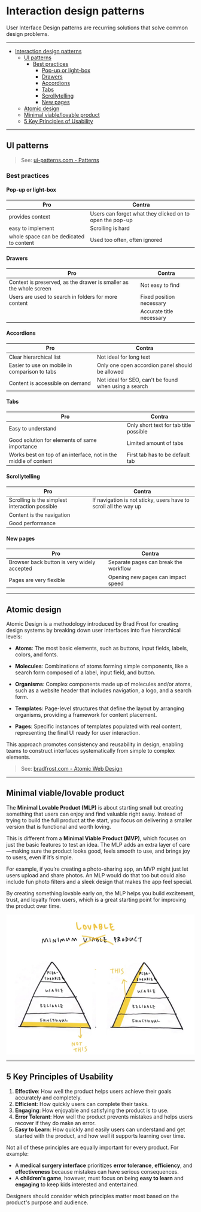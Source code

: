 # Interaction design patterns

User Interface Design patterns are recurring solutions that solve common design problems.

---

- [Interaction design patterns](#interaction-design-patterns)
  - [UI patterns](#ui-patterns)
    - [Best practices](#best-practices)
      - [Pop-up or light-box](#pop-up-or-light-box)
      - [Drawers](#drawers)
      - [Accordions](#accordions)
      - [Tabs](#tabs)
      - [Scrollytelling](#scrollytelling)
      - [New pages](#new-pages)
  - [Atomic design](#atomic-design)
  - [Minimal viable/lovable product](#minimal-viablelovable-product)
  - [5 Key Principles of Usability](#5-key-principles-of-usability)

---

## UI patterns

> See: [ui-patterns.com - Patterns](https://ui-patterns.com/patterns)

### Best practices

#### Pop-up or light-box
| Pro                                     | Contra                                                   |
| --------------------------------------- | -------------------------------------------------------- |
| provides context                        | Users can forget what they clicked on to open the pop-up |
| easy to implement                       | Scrolling is hard                                        |
| whole space can be dedicated to content | Used too often, often ignored                            |

#### Drawers

| Pro                                                                | Contra                   |
| ------------------------------------------------------------------ | ------------------------ |
| Context is preserved, as the drawer is smaller as the whole screen | Not easy to find         |
| Users are used to search in folders for more content               | Fixed position necessary |
|                                                                    | Accurate title necessary |

#### Accordions

| Pro                                           | Contra                                                |
| --------------------------------------------- | ----------------------------------------------------- |
| Clear hierarchical list                       | Not ideal for long text                               |
| Easier to use on mobile in comparison to tabs | Only one open accordion panel should be allowed       |
| Content is accessible on demand               | Not ideal for SEO, can't be found when using a search |

#### Tabs

| Pro                                                             | Contra                                 |
| --------------------------------------------------------------- | -------------------------------------- |
| Easy to understand                                              | Only short text for tab title possible |
| Good solution for elements of same importance                   | Limited amount of tabs                 |
| Works best on top of an interface, not in the middle of content | First tab has to be default tab        |

#### Scrollytelling

| Pro                                            | Contra                                                           |
| ---------------------------------------------- | ---------------------------------------------------------------- |
| Scrolling is the simplest interaction possible | If navigation is not sticky, users have to scroll all the way up |
| Content is the navigation                      |                                                                  |
| Good performance                               |                                                                  |

#### New pages

| Pro                                         | Contra                                |
| ------------------------------------------- | ------------------------------------- |
| Browser back button is very widely accepted | Separate pages can break the workflow |
| Pages are very flexible                     | Opening new pages can impact speed    |

---

## Atomic design

Atomic Design is a methodology introduced by Brad Frost for creating design systems by breaking down user interfaces into five hierarchical levels:

- **Atoms**: The most basic elements, such as buttons, input fields, labels, colors, and fonts.

- **Molecules**: Combinations of atoms forming simple components, like a search form composed of a label, input field, and button.

- **Organisms**: Complex components made up of molecules and/or atoms, such as a website header that includes navigation, a logo, and a search form.

- **Templates**: Page-level structures that define the layout by arranging organisms, providing a framework for content placement.

- **Pages**: Specific instances of templates populated with real content, representing the final UI ready for user interaction.

This approach promotes consistency and reusability in design, enabling teams to construct interfaces systematically from simple to complex elements.

> See: [bradfrost.com - Atomic Web Design](https://bradfrost.com/blog/post/atomic-web-design/)

---

## Minimal viable/lovable product

The **Minimal Lovable Product (MLP)** is about starting small but creating something that users can enjoy and find valuable right away. Instead of trying to build the full product at the start, you focus on delivering a smaller version that is functional and worth loving.

This is different from a **Minimal Viable Product (MVP)**, which focuses on just the basic features to test an idea. The MLP adds an extra layer of care—making sure the product looks good, feels smooth to use, and brings joy to users, even if it’s simple.

For example, if you’re creating a photo-sharing app, an MVP might just let users upload and share photos. An MLP would do that too but could also include fun photo filters and a sleek design that makes the app feel special.

By creating something lovable early on, the MLP helps you build excitement, trust, and loyalty from users, which is a great starting point for improving the product over time.

![Minimal lovable product](images/interaction-design-patterns/minimal-lovable-product.png)

---

## 5 Key Principles of Usability  

1. **Effective**: How well the product helps users achieve their goals accurately and completely.  
2. **Efficient**: How quickly users can complete their tasks.  
3. **Engaging**: How enjoyable and satisfying the product is to use.  
4. **Error Tolerant**: How well the product prevents mistakes and helps users recover if they do make an error.  
5. **Easy to Learn**: How quickly and easily users can understand and get started with the product, and how well it supports learning over time.  

Not all of these principles are equally important for every product. For example:  
- A **medical surgery interface** prioritizes **error tolerance**, **efficiency**, and **effectiveness** because mistakes can have serious consequences.  
- A **children's game**, however, must focus on being **easy to learn** and **engaging** to keep kids interested and entertained.  

Designers should consider which principles matter most based on the product's purpose and audience.